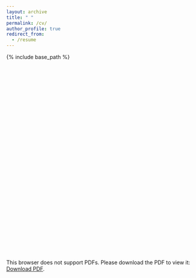 ```yaml
---
layout: archive
title: " "
permalink: /cv/
author_profile: true
redirect_from:
  - /resume
---
```

{% include base_path %}

<object data="https://cm296.github.io/files/Rapuano_CV_November2020.pdf" type="application/pdf" width="600" height="500">
    <embed src="https://cm296.github.io/files/Rapuano_CV_November2020.pdf" width="600px" height="500px" />
        <p>This browser does not support PDFs. Please download the PDF to view it: 
        <a href="https://cm296.github.io/files/Rapuano_CV_November2020.pdf">Download PDF</a>.</p>
    </embed></object>
